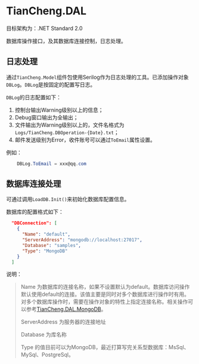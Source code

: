# TianCheng.DAL

目标架构为：.NET Standard 2.0

数据库操作接口，及其数据库连接控制，日志处理。

## 日志处理

通过`TianCheng.Model`组件包使用Serilog作为日志处理的工具。已添加操作对象`DBLog`。`DBLog`是按固定的配置写日志。

`DBLog`的日志配置如下：

1. 控制台输出Warning级别以上的信息；
2. Debug窗口输出为全输出；
3. 文件输出为Warning级别以上的，文件名格式为`Logs/TianCheng.DBOperation-{Date}.txt`；
4. 邮件发送级别为Error，收件账号可以通过`ToEmail`属性设置。

例如：

```csharp
    DBLog.ToEmail = xxx@qq.com
```

## 数据库连接处理

可通过调用`LoadDB.Init()`来初始化数据库配置信息。

数据库的配置格式如下：

```Json
  "DBConnection": [
    {
      "Name": "default",
      "ServerAddress": "mongodb://localhost:27017",
      "Database": "samples",
      "Type": "MongoDB"
    }
  ]
```

说明：

>Name 为数据库的连接名称，如果不设置默认为default。数据库访问操作默认使用default的连接。该值主要是同时对多个数据库进行操作时有用。对多个数据库操作时，需要在操作对象的特性上指定连接名称。相关操作可以参考[TianCheng.DAL.MongoDB](https://github.com/chengkkll/TianCheng.DAL.MongoDB)。
>
>ServerAddress 为服务器的连接地址
>
>Database 为库名称
>
>Type 的值目前可以为MongoDB，最近打算写完关系型数据库：MsSql、MySql、PostgreSql。
>
